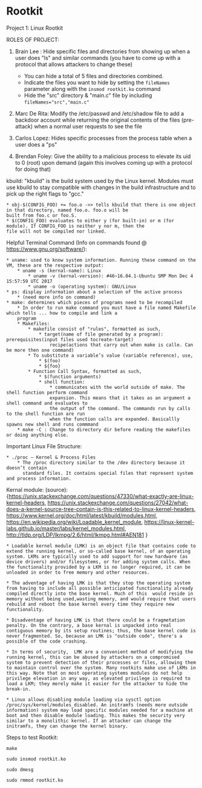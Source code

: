 # Rootkit
Project 1: Linux Rootkit

ROLES OF PROJECT:

1. Brain Lee : Hide specific files and directories from showing up when a user does "ls" and similar commands (you have to come up with a protocol that allows attackers to change these)
	* You can hide a total of 5 files and directories combined.
	* Indicate the files you want to hide by setting the `fileNames` parameter along with the `insmod rootkit.ko` command
	* Hide the "src" directory & "main.c" file by including `fileNames="src","main.c"`

2. Marc De Rita: Modify the /etc/passwd and /etc/shadow file to add a backdoor account while returning the original contents of the files (pre-attack) when a normal user requests to see the file

3. Carlos Lopez: Hides specific processes from the process table when a user does a "ps"

4. Brendan Foley: Give the ability to a malicious process to elevate its uid to 0 (root) upon demand (again this involves coming up with a protocol for doing that)


kbuild: "kbuild" is the build system used by the Linux kernel. Modules must use kbuild to stay compatible with changes in the build infrastructure and to pick up the right flags to "gcc."

	* obj-$(CONFIG_FOO) += foo.o ->> tells kbuild that there is one object in that directory, named foo.o. foo.o will be 
	built from foo.c or foo.S.
	* $(CONFIG_FOO) evaluates to either y (for built-in) or m (for module). If CONFIG_FOO is neither y nor m, then the 
	file will not be compiled nor linked.


Helpful Terminal Command (Info on commands found @ https://www.gnu.org/software/):

	* uname: used to know system information. Running these command on the VM, these are the respective output:
		* uname -s (kernal-name): Linux
    		* uname -v (kernal-version): #46~16.04.1-Ubuntu SMP Mon Dec 4 15:57:59 UTC 2017
    		* uname -o (operating system): GNU/Linux
	* ps: display information about a selection of the active process
		* (need more info on command)
	* make: determines which pieces of programs need to be recompiled
		* In order to run make command you must have a file named Makefile which tells ... how to compile and link a 
		program 
		* Makefiles:
			* makefile consist of "rules", formatted as such,
				* target(name of file generated by a program): prerequisites(input files used tocreate-target)
					recipe(actions that carry out when make is calle. Can be more then one command)
			* To substitute a variable’s value (variable reference), use,
				* $(foo)
				* ${foo}
			* Function Call Syntax, formatted as such,
				* $(function arguments)
				* shell function:
					* communicates with the world outside of make. The shell function perform command 
					expansion. This means that it takes as an argument a shell command and evaluates to 
					the output of the command. The commands run by calls to the shell function are run 
					when the function calls are expanded. Basicallly spawns new shell and runs commmand
		* make -C : Change to directory dir before reading the makefiles or doing anything else.
		

Important Linux File Structure:

    * ./proc – Kernel & Process Files
		* The /proc directory similar to the /dev directory because it doesn’t contain
		  standard files. It contains special files that represent system and process information.
    


Kernal module:
(source): {https://unix.stackexchange.com/questions/47330/what-exactly-are-linux-kernel-headers, 
https://unix.stackexchange.com/questions/27042/what-does-a-kernel-source-tree-contain-is-this-related-to-linux-kernel-headers,
https://www.kernel.org/doc/html/latest/kbuild/modules.html,
https://en.wikipedia.org/wiki/Loadable_kernel_module,
https://linux-kernel-labs.github.io/master/labs/kernel_modules.html,
http://tldp.org/LDP/lkmpg/2.6/html/lkmpg.html#AEN181
}

	* Loadable kernel module (LMK) is an object file that contains code to extend the running kernel, or so-called base kernel, of an operating system. LKMs are typically used to add support for new hardware (as device drivers) and/or filesystems, or for adding system calls. When the functionality provided by a LKM is no longer required, it can be unloaded in order to free memory and other resources.

	* The adventage of having LMK is that they stop the operating system from having to include all possible anticipated functionality already compiled directly into the base kernel. Much of this  would reside in memory without being used,wasting memory, and would require that users rebuild and reboot the base kernel every time they require new functionality.

	* Disadventage of having LMK is that there could be a fragmetation penalty. On the contrary, a base kernal is unpacked into real contiguous memory by its setup routines; thus, the base kernel code is never fragmented. So, because an LMK is "outside code", there's a possible of the code crashing.
        
	* In terms of security,  LMK are a convenient method of modifying the running kernel, this can be abused by attackers on a compromised system to prevent detection of their processes or files, allowing them to maintain control over the system. Many rootkits make use of LKMs in this way. Note that on most operating systems modules do not help privilege elevation in any way, as elevated privilege is required to load a LKM; they merely make it easier for the attacker to hide the break-in.
			
	* Linux allows disabling module loading via sysctl option /proc/sys/kernel/modules_disabled. An initramfs (needs more outside information) system may load specific modules needed for a machine at boot and then disable module loading. This makes the security very similar to a monolithic kernel. If an attacker can change the initramfs, they can change the kernel binary.



Steps to test Rootkit:
	
	make
	
	sudo insmod rootkit.ko
	
	sudo dmesg
		
	sudo rmmod rootkit.ko 
	


